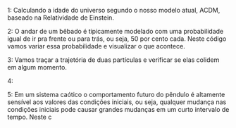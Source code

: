 1: Calculando a idade do universo segundo o nosso modelo atual, ACDM, baseado na Relatividade de Einstein.

2: O andar de um bêbado é tipicamente modelado com uma probabilidade igual de ir pra frente ou para trás, ou seja, 50 por cento cada. Neste código vamos variar essa probabilidade e visualizar o que acontece.

3: Vamos traçar a trajetória de duas partículas e verificar se elas colidem em algum momento.

4: 

5: Em um sistema caótico o comportamento futuro do pêndulo é altamente sensível aos valores das condições iniciais, ou seja, qualquer mudança nas condições iniciais pode causar grandes mudanças em um curto intervalo de tempo. Neste c
